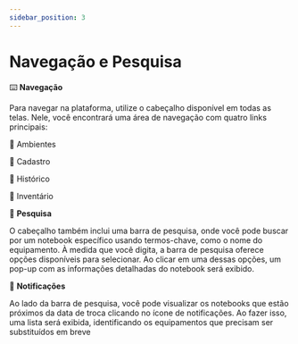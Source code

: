 ```yaml
---
sidebar_position: 3
---
```


# Navegação e Pesquisa

⌨️ **Navegação**

Para navegar na plataforma, utilize o cabeçalho disponível em todas as telas. Nele, você encontrará uma área de navegação com quatro links principais:

🔗 Ambientes

🔗 Cadastro 

🔗 Histórico  

🔗 Inventário

🔎 **Pesquisa**

O cabeçalho também inclui uma barra de pesquisa, onde você pode buscar por um notebook específico usando termos-chave, como o nome do equipamento. À medida que você digita, a barra de pesquisa oferece opções disponíveis para selecionar. Ao clicar em uma dessas opções, um pop-up com as informações detalhadas do notebook será exibido.

🔔 **Notificações**

Ao lado da barra de pesquisa, você pode visualizar os notebooks que estão próximos da data de troca clicando no ícone de notificações. Ao fazer isso, uma lista será exibida, identificando os equipamentos que precisam ser substituídos em breve
